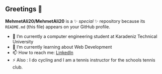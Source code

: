 ## Greetings 👋
**MehmetAli20/MehmetAli20** is a ✨ _special_ ✨ repository because its `README.md` (this file) appears on your GitHub profile.

- 🔭 I’m currently a computer engineering student at Karadeniz Technical University
- 🌱 I’m currently learning about Web Development
- 📫 How to reach me: [LinkedIn](https://www.linkedin.com/in/mehmet-ali-orhan-2020d/)
- ⚡ Also : I do cycling and I am a tennis instructor for the schools tennis club.
